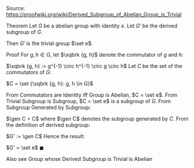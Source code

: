 # 

Source: https://proofwiki.org/wiki/Derived_Subgroup_of_Abelian_Group_is_Trivial

Theorem
Let $G$ be a abelian group with identity $e$.
Let $G'$ be the derived subgroup of $G$.

Then $G'$ is the trivial group $\set e$.


Proof
For $g, h \in G$, let $\sqbrk {g, h}$ denote the commutator of $g$ and $h$:

$\sqbrk {g, h} := g^{-1} \circ h^{-1} \circ g \circ h$
Let $C$ be the set of the commutators of $G$:

$C = \set {\sqbrk {g, h}: g, h \in G}$

From Commutators are Identity iff Group is Abelian, $C = \set e$.
From Trivial Subgroup is Subgroup, $C = \set e$ is a subgroup of $G$.
From Subgroup Generated by Subgroup:

$\gen C = C$
where $\gen C$ denotes the subgroup generated by $C$.
From the definition of derived subgroup:

$G' := \gen C$
Hence the result:

$G' = \set e$
$\blacksquare$


Also see
Group whose Derived Subgroup is Trivial is Abelian




